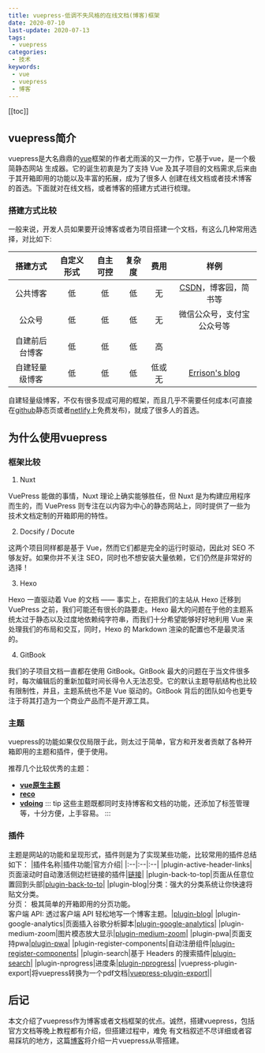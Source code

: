 ```yaml
---
title: vuepress-低调不失风格的在线文档(博客)框架
date: 2020-07-10
last-update: 2020-07-13
tags:
 - vuepress
categories:
 - 技术
keywords:
 - vue 
 - vuepress
 - 博客 
---
```


[[toc]]

## vuepress简介
vuepress是大名鼎鼎的[vue](https://cn.vuejs.org/)框架的作者尤雨溪的又一力作，它基于vue，是一个极简静态网站
生成器。它的诞生初衷是为了支持 Vue 及其子项目的文档需求,后来由于其开箱即用的功能以及丰富的拓展，成为了很多人
创建在线文档或者技术博客的首选。下面就对在线文档，或者博客的搭建方式进行梳理。

### 搭建方式比较
  一般来说，开发人员如果要开设博客或者为项目搭建一个文档，有这么几种常用选择，对比如下:
  
  搭建方式|自定义形式|自主可控|复杂度|费用|样例|
  |:--:|:--:|:--:|:--:|:--:|:--:|
  |公共博客|低|低|低|无|[CSDN](https://blog.csdn.net/qisong3/article/details/85037769)，博客园，简书等|
  |公众号|低|低|低|无|微信公众号，支付宝公众号等|
  |自建前后台博客|低|低|低|高||
  |自建轻量级博客|低|低|低|低或无|[Errison's blog](https://blog.errison.cn)|

自建轻量级博客，不仅有很多现成可用的框架，而且几乎不需要任何成本(可直接在[github](https://github.com/)静态页或者[netlify](https://www.netlify.com/)上免费发布)，就成了很多人的首选。


## 为什么使用vuepress 
###  框架比较

1. Nuxt

VuePress 能做的事情，Nuxt 理论上确实能够胜任，但 Nuxt 是为构建应用程序而生的，而 VuePress 则专注在以内容为中心的静态网站上，同时提供了一些为技术文档定制的开箱即用的特性。

2. Docsify / Docute

这两个项目同样都是基于 Vue，然而它们都是完全的运行时驱动，因此对 SEO 不够友好。如果你并不关注 SEO，同时也不想安装大量依赖，它们仍然是非常好的选择！

3. Hexo

Hexo 一直驱动着 Vue 的文档 —— 事实上，在把我们的主站从 Hexo 迁移到 VuePress 之前，我们可能还有很长的路要走。Hexo 最大的问题在于他的主题系统太过于静态以及过度地依赖纯字符串，而我们十分希望能够好好地利用 Vue 来处理我们的布局和交互，同时，Hexo 的 Markdown 渲染的配置也不是最灵活的。

4. GitBook

我们的子项目文档一直都在使用 GitBook。GitBook 最大的问题在于当文件很多时，每次编辑后的重新加载时间长得令人无法忍受。它的默认主题导航结构也比较有限制性，并且，主题系统也不是 Vue 驱动的。GitBook 背后的团队如今也更专注于将其打造为一个商业产品而不是开源工具。


### 主题

vuepress的功能如果仅仅局限于此，则太过于简单，官方和开发者贡献了各种开箱即用的主题和插件，便于使用。


推荐几个比较优秀的主题：
 - [**vue原生主题**](https://www.vuepress.cn/)
 - [**reco**](https://www.recoluan.com/)
 - [**vdoing**](https://xugaoyi.com/)
::: tip
这些主题既都同时支持博客和文档的功能，还添加了标签管理等，十分方便，上手容易。
:::

### 插件

主题是网站的功能和呈现形式，插件则是为了实现某些功能，比较常用的插件总结如下：
  |插件名称|插件功能|官方介绍|
  |:--|:--|:--|
  |plugin-active-header-links|页面滚动时自动激活侧边栏链接的插件|[链接](https://v1.vuepress.vuejs.org/zh/plugin/official/plugin-active-header-links.html)|
  |plugin-back-to-top|页面从任意位置回到头部|[plugin-back-to-to](https://v1.vuepress.vuejs.org/zh/plugin/official/plugin-back-to-top.html)|
  |plugin-blog|分类：强大的分类系统让你快速将贴文分类。<br> 分页： 极其简单的开箱即用的分页功能。<br>客户端 API: 透过客户端 API 轻松地写一个博客主题。|[plugin-blog](https://vuepress-plugin-blog.ulivz.com/)|
  |plugin-google-analytics|页面插入谷歌分析脚本|[plugin-google-analytics](https://v1.vuepress.vuejs.org/zh/plugin/official/plugin-google-analytics.html)|
  |plugin-medium-zoom|图片模态放大显示|[plugin-medium-zoom](https://github.com/francoischalifour/medium-zoom)|
  |plugin-pwa|页面支持pwa|[plugin-pwa](https://v1.vuepress.vuejs.org/zh/plugin/official/plugin-pwa.html)|
  |plugin-register-components|自动注册组件|[plugin-register-components](https://v1.vuepress.vuejs.org/zh/plugin/official/plugin-register-components.htm)|
  |plugin-search|基于 Headers 的搜索插件|[plugin-search](https://v1.vuepress.vuejs.org/zh/plugin/official/plugin-search.html)|
  |plugin-nprogress|进度条|[plugin-nprogress](https://github.com/rstacruz/nprogress)|
  |vuepress-plugin-export|将vuepress转换为一个pdf文档|[vuepress-plugin-export](https://github.com/ulivz/vuepress-plugin-export)||

## 后记
本文介绍了vuepress作为博客或者文档框架的优点。诚然，搭建vuepress，包括官方文档等晚上教程都有介绍，但搭建过程中，难免
有文档叙述不尽详细或者容易踩坑的地方，这篇[博客](从零开始搭建vuepress.md)将介绍一片vuepress从零搭建。
